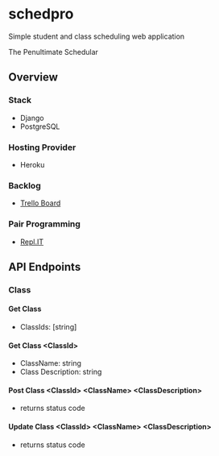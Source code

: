 # schedpro #
Simple student and class scheduling web application



The Penultimate Schedular 


## Overview ##

### Stack ###

* Django
* PostgreSQL

### Hosting Provider ###

* Heroku

### Backlog ###

* [Trello Board](https://trello.com/b/D6yXfviT/schedpro-kanban)

### Pair Programming ###

* [Repl.IT](https://replit.com/@AnthonyHarris6/schedpro)

## API Endpoints ##

### Class ###

#### Get Class ####
- ClassIds: [string]

#### Get Class <ClassId\> ####
- ClassName: string
- Class Description: string

#### Post Class <ClassId\> <ClassName\> <ClassDescription\> ###
- returns status code

#### Update Class <ClassId\> <ClassName\> <ClassDescription\> ####
- returns status code










